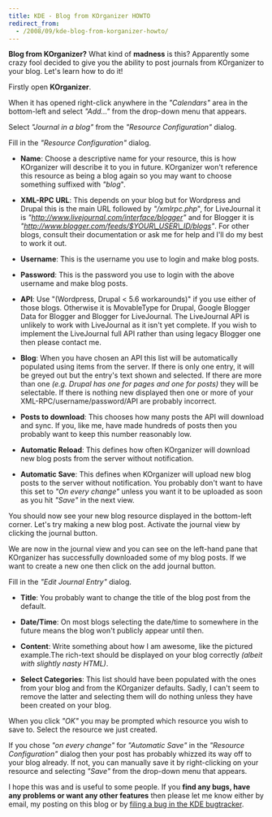 ```yaml
---
title: KDE - Blog from KOrganizer HOWTO
redirect_from:
  - /2008/09/kde-blog-from-korganizer-howto/
---
```

**Blog from KOrganizer?** What kind of **madness** is this? Apparently some crazy fool decided to give you the ability to post journals from KOrganizer to your blog. Let's learn how to do it!

Firstly open **KOrganizer**.

When it has opened right-click anywhere in the _"Calendars"_ area in the bottom-left and select _"Add..."_ from the drop-down menu that appears.

Select _"Journal in a blog"_ from the _"Resource Configuration"_ dialog.

Fill in the _"Resource Configuration"_ dialog.

* **Name**: Choose a descriptive name for your resource, this is how KOrganizer will describe it to you in future. KOrganizer won't reference this resource as being a blog again so you may want to choose something suffixed with _"blog_".

* **XML-RPC URL**: This depends on your blog but for Wordpress and Drupal this is the main URL followed by _"/xmlrpc.php_", for LiveJournal it is _"http://www.livejournal.com/interface/blogger"_ and for Blogger it is _"http://www.blogger.com/feeds/$YOUR\_USER\_ID/blogs"_. For other blogs, consult their documentation or ask me for help and I'll do my best to work it out.

* **Username**: This is the username you use to login and make blog posts.

* **Password**: This is the password you use to login with the above username and make blog posts.

* **API**: Use "(Wordpress, Drupal < 5.6 workarounds)" if you use either of those blogs. Otherwise it is MovableType for Drupal, Google Blogger Data for Blogger and Blogger for LiveJournal. The LiveJournal API is unlikely to work with LiveJournal as it isn't yet complete. If you wish to implement the LiveJournal full API rather than using legacy Blogger one then please contact me.

* **Blog**: When you have chosen an API this list will be automatically populated using items from the server. If there is only one entry, it will be greyed out but the entry's text shown and selected. If there are more than one _(e.g. Drupal has one for pages and one for posts)_ they will be selectable. If there is nothing new displayed then one or more of your XML-RPC/username/password/API are probably incorrect.

* **Posts to download**: This chooses how many posts the API will download and sync. If you, like me, have made hundreds of posts then you probably want to keep this number reasonably low.

* **Automatic Reload**: This defines how often KOrganizer will download new blog posts from the server without notification.

* **Automatic Save**: This defines when KOrganizer will upload new blog posts to the server without notification. You probably don't want to have this set to _"On every change"_ unless you want it to be uploaded as soon as you hit _"Save"_ in the next view.

You should now see your new blog resource displayed in the bottom-left corner. Let's try making a new blog post. Activate the journal view by clicking the journal button.

We are now in the journal view and you can see on the left-hand pane that KOrganizer has successfully downloaded some of my blog posts. If we want to create a new one then click on the add journal button.

Fill in the _"Edit Journal Entry"_ dialog.

* **Title**: You probably want to change the title of the blog post from the default.

* **Date/Time**: On most blogs selecting the date/time to somewhere in the future means the blog won't publicly appear until then.

* **Content**: Write something about how I am awesome, like the pictured example.The rich-text should be displayed on your blog correctly _(albeit with slightly nasty HTML)_.

* **Select Categories**: This list should have been populated with the ones from your blog and from the KOrganizer defaults. Sadly, I can't seem to remove the latter and selecting them will do nothing unless they have been created on your blog.

When you click _"OK"_ you may be prompted which resource you wish to save to. Select the resource we just created.

If you chose _"on every change"_ for _"Automatic Save"_ in the _"Resource Configuration"_ dialog then your post has probably whizzed its way off to your blog already. If not, you can manually save it by right-clicking on your resource and selecting _"Save"_ from the drop-down menu that appears.

I hope this was and is useful to some people. If you **find any bugs, have any problems or want any other features** then please let me know either by email, my posting on this blog or by [filing a bug in the KDE bugtracker](https://bugs.kde.org/enter_bug.cgi?format=guided).
